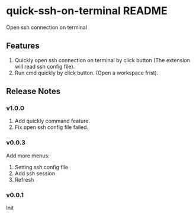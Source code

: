 # quick-ssh-on-terminal README

Open ssh connection on terminal

## Features

1. Quickly open ssh connection on terminal by click button (The extension will read ssh config file).
2. Run cmd quickly by click button. (Open a workspace frist).

## Release Notes

### v1.0.0
1. Add quickly command feature.
2. Fix open ssh config file failed.

### v0.0.3

Add more menus:
1. Setting ssh config file
2. Add ssh session
3. Refresh

### v0.0.1

Init

